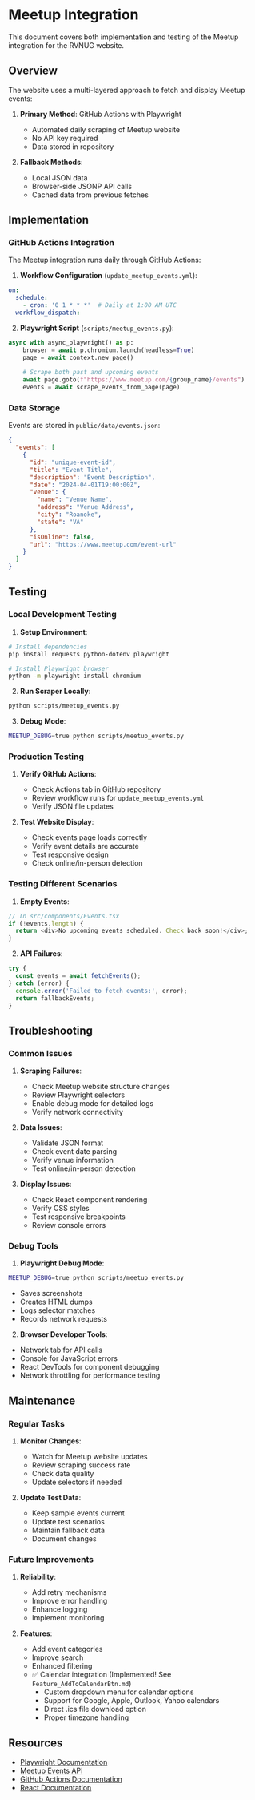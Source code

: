 # Meetup Integration

This document covers both implementation and testing of the Meetup integration for the RVNUG website.

## Overview

The website uses a multi-layered approach to fetch and display Meetup events:

1. **Primary Method**: GitHub Actions with Playwright
   - Automated daily scraping of Meetup website
   - No API key required
   - Data stored in repository

2. **Fallback Methods**:
   - Local JSON data
   - Browser-side JSONP API calls
   - Cached data from previous fetches

## Implementation

### GitHub Actions Integration

The Meetup integration runs daily through GitHub Actions:

1. **Workflow Configuration** (`update_meetup_events.yml`):
```yaml
on:
  schedule:
    - cron: '0 1 * * *'  # Daily at 1:00 AM UTC
  workflow_dispatch:
```

2. **Playwright Script** (`scripts/meetup_events.py`):
```python
async with async_playwright() as p:
    browser = await p.chromium.launch(headless=True)
    page = await context.new_page()
    
    # Scrape both past and upcoming events
    await page.goto(f"https://www.meetup.com/{group_name}/events")
    events = await scrape_events_from_page(page)
```

### Data Storage

Events are stored in `public/data/events.json`:
```json
{
  "events": [
    {
      "id": "unique-event-id",
      "title": "Event Title",
      "description": "Event Description",
      "date": "2024-04-01T19:00:00Z",
      "venue": {
        "name": "Venue Name",
        "address": "Venue Address",
        "city": "Roanoke",
        "state": "VA"
      },
      "isOnline": false,
      "url": "https://www.meetup.com/event-url"
    }
  ]
}
```

## Testing

### Local Development Testing

1. **Setup Environment**:
```bash
# Install dependencies
pip install requests python-dotenv playwright

# Install Playwright browser
python -m playwright install chromium
```

2. **Run Scraper Locally**:
```bash
python scripts/meetup_events.py
```

3. **Debug Mode**:
```bash
MEETUP_DEBUG=true python scripts/meetup_events.py
```

### Production Testing

1. **Verify GitHub Actions**:
   - Check Actions tab in GitHub repository
   - Review workflow runs for `update_meetup_events.yml`
   - Verify JSON file updates

2. **Test Website Display**:
   - Check events page loads correctly
   - Verify event details are accurate
   - Test responsive design
   - Check online/in-person detection

### Testing Different Scenarios

1. **Empty Events**:
```javascript
// In src/components/Events.tsx
if (!events.length) {
  return <div>No upcoming events scheduled. Check back soon!</div>;
}
```

2. **API Failures**:
```javascript
try {
  const events = await fetchEvents();
} catch (error) {
  console.error('Failed to fetch events:', error);
  return fallbackEvents;
}
```

## Troubleshooting

### Common Issues

1. **Scraping Failures**:
   - Check Meetup website structure changes
   - Review Playwright selectors
   - Enable debug mode for detailed logs
   - Verify network connectivity

2. **Data Issues**:
   - Validate JSON format
   - Check event date parsing
   - Verify venue information
   - Test online/in-person detection

3. **Display Issues**:
   - Check React component rendering
   - Verify CSS styles
   - Test responsive breakpoints
   - Review console errors

### Debug Tools

1. **Playwright Debug Mode**:
```bash
MEETUP_DEBUG=true python scripts/meetup_events.py
```
- Saves screenshots
- Creates HTML dumps
- Logs selector matches
- Records network requests

2. **Browser Developer Tools**:
- Network tab for API calls
- Console for JavaScript errors
- React DevTools for component debugging
- Network throttling for performance testing

## Maintenance

### Regular Tasks

1. **Monitor Changes**:
   - Watch for Meetup website updates
   - Review scraping success rate
   - Check data quality
   - Update selectors if needed

2. **Update Test Data**:
   - Keep sample events current
   - Update test scenarios
   - Maintain fallback data
   - Document changes

### Future Improvements

1. **Reliability**:
   - Add retry mechanisms
   - Improve error handling
   - Enhance logging
   - Implement monitoring

2. **Features**:
   - Add event categories
   - Improve search
   - Enhanced filtering
   - ✅ Calendar integration (Implemented! See `Feature_AddToCalendarBtn.md`)
     - Custom dropdown menu for calendar options
     - Support for Google, Apple, Outlook, Yahoo calendars
     - Direct .ics file download option
     - Proper timezone handling

## Resources

- [Playwright Documentation](https://playwright.dev/python/)
- [Meetup Events API](https://www.meetup.com/api/guide/)
- [GitHub Actions Documentation](https://docs.github.com/en/actions)
- [React Documentation](https://react.dev/) 